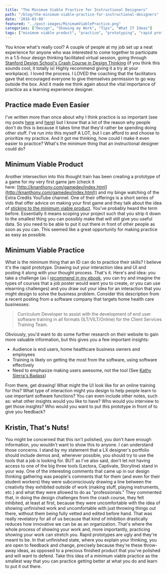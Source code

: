```yaml
---
title: "The Minimum Viable Practice for Instructional Designers"
path: "/blog/the-minimum-viable-practice-for-instructional-designers"
date: '2016-03-08'
featured: "../post-images/MinimumViablePractice.png"
categories: ["Design", "Showing my Work", "Tips", "What If Ideas"]
tags: ["minimum viable product", "practice", "prototyping", "rapid prototyping"]
---
```


You know what's really cool? A couple of people at my job set up a neat experience for anyone who was interested to come together to participate in a 1.5-hour design thinking facilitated virtual session, going through [Stanford Design School's Crash Course in Design Thinking](http://dschool.stanford.edu/dgift/) (if you think this sounds cool, it totally is! Highly recommend giving it a try at your workplace). I loved the process. I LOVED the coaching that the facilitators gave that encouraged everyone to give themselves permission to go way outside the box. And it made me think again about the vital importance of practice as a learning experience designer.

## Practice made Even Easier

I've written more than once about why I think practice is so important (see my posts [here](/blog/less-talk-more-practice-instructional-design-communities-of-practice/) and [here](/blog/5-reasons-why-instructional-designers-should-make-stuff/)) but I know that a lot of the reason why people don't do this is because it takes time that they'd rather be spending doing other stuff. I've run into this myself A LOT, but I can afford to and choose to prioritize my practice. And it got me thinking, how could I make it even easier to practice? What's the minimum thing that an instructional designer could do?

## Minimum Viable Product

Another intersection into this thought train has been creating a prototype of a game for my very first game jam (check it here: [http://knanthony.com/gamedev/index.html](http://knanthony.com/gamedev/index.html)) and my binge watching of the Extra Credits YouTube channel. One of their offerings is a short series of vids that offer advice on making your first game and they talk about the idea of [sticking to the minimum viable product](https://www.youtube.com/watch?v=UvCri1tqIxQ). You've probably heard the term before. Essentially it means scoping your project such that you strip it down to the smallest thing you can possibly make that will still give you useful data. So you need to be able to put it out there in front of other people as soon as you can. This seemed like a great opportunity for making practice as easy as possible.

## Minimum Viable Practice

What is the minimum thing that an ID can do to practice their skills? I believe it's the rapid prototype. Drawing out your interaction idea and UI and posting it along with your thought process. That's it. Here's and idea: you take a challenge (as I [recommend in my ebook](https://gumroad.com/l/eOwj), you can try and imagine the types of courses that a job poster would want you to create, or you can use elearning challenges) and you draw out your idea for an interaction that you might design to solve the business problem. Consider this description from a recent posting from a software company that targets home health care businesses:

> Curriculum Developer to assist with the development of end user software training in all formats (ILT/VILT/Online) for the Client Services Training Team.

Obviously, you'd want to do some further research on their website to gain more valuable information, but this gives you a few important insights:

*   Audience is end users, home healthcare business owners and employees
*   Training is likely on getting the most from the software, using software effectively
*   Need to emphasize making users awesome, not the tool (See [Kathy Sierra's Badass](/blog/instructional-design-from-professional-development-to-academia/))

From there, get drawing! What might the UI look like for an online training for this? What type of interaction might you design to help people learn to use important software functions? You can even include other notes, such as: what other insights would you like to have? Who would you interview to get those insights? Who would you want to put this prototype in front of to give you feedback?

## Kristin, That's Nuts!

You might be concerned that this isn't polished, you don't have enough information, you wouldn't want to show this to anyone. I can understand those concerns. I stand by my statement that a LX designer's portfolio should include demos and, whenever possible, you should try to use the tools that a job is looking for. BUT as I've also said, don't let not having access to one of the big three tools (Lectora, Captivate, Storyline) stand in your way. One of the interesting comments that came up in our design thinking gathering was people's comments that for them (and even for their student workers) they were subconsciously drawing a line between the creativity they exhibited outside of work (making stuff, playing instruments, etc.) and what they were allowed to do as "professionals." They commented that, in doing the design challenges from the crash course, they felt inhibited, at least at first, because they were uncomfortable with the idea of showing unfinished work and uncomfortable with just throwing things out there, without them being fully vetted and edited before hand. That was really revelatory for all of us because that kind of inhibition drastically reduces how innovative we can be as an organization. That's where the whole process of showing your work and, more importantly, practicing showing your work can stretch you. Rapid prototypes are ugly and they're meant to be. In that unfinished state, where you explain your thinking, you are open to feedback and change, precisely because they're these throw-away ideas, as opposed to a precious finished product that you've polished and will want to defend. Take this idea of a minimum viable practice as the smallest way that you can practice getting better at what you do and learn to put it out there.
